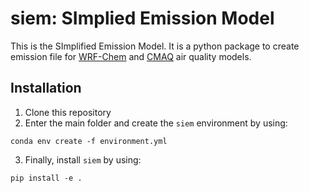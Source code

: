 # siem: SImplied Emission Model

This is the SImplified Emission Model. It is a python package to create emission
file for [WRF-Chem](https://www2.acom.ucar.edu/wrf-chem) and [CMAQ](https://www.epa.gov/cmaq) air quality models.


## Installation

1. Clone this repository
2. Enter the main folder and create the `siem` environment by using:
```
conda env create -f environment.yml
```
3. Finally, install `siem` by using:
```
pip install -e .
```
